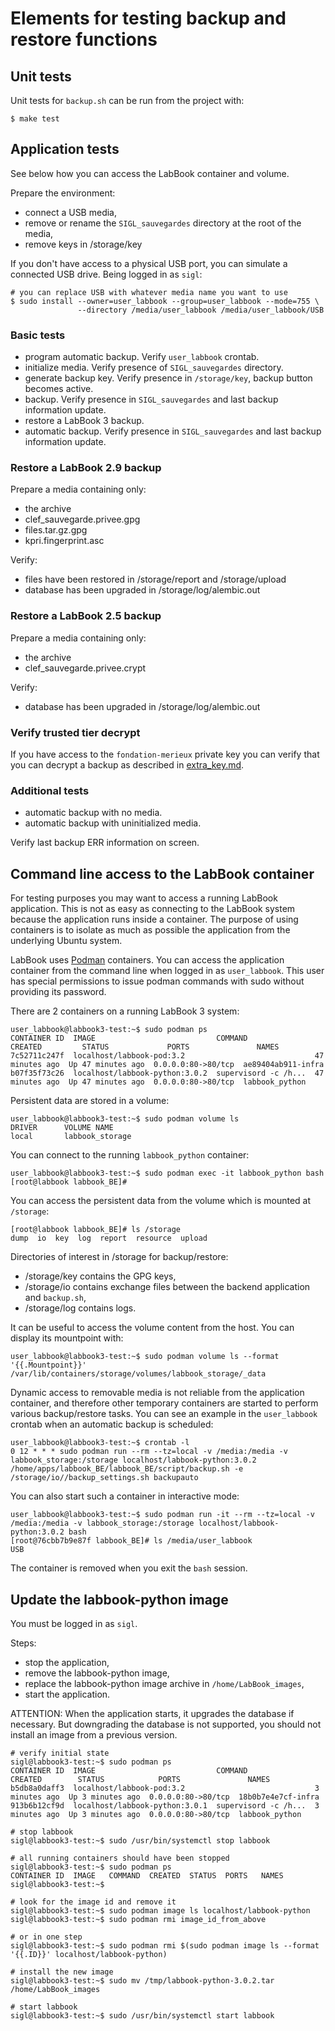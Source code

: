 # Elements for testing backup and restore functions

## Unit tests

Unit tests for `backup.sh` can be run from the project with:

~~~
$ make test
~~~

## Application tests

See below how you can access the LabBook container and volume.

Prepare the environment:

- connect a USB media,
- remove or rename the `SIGL_sauvegardes` directory at the root of the media,
- remove keys in /storage/key

If you don't have access to a physical USB port, you can simulate a connected USB drive.
Being logged in as `sigl`:

~~~
# you can replace USB with whatever media name you want to use
$ sudo install --owner=user_labbook --group=user_labbook --mode=755 \
               --directory /media/user_labbook /media/user_labbook/USB
~~~


### Basic tests

- program automatic backup. Verify `user_labbook` crontab.
- initialize media. Verify presence of `SIGL_sauvegardes` directory.
- generate backup key. Verify presence in `/storage/key`, backup button becomes active.
- backup. Verify presence in `SIGL_sauvegardes` and last backup information update.
- restore a LabBook 3 backup.
- automatic backup. Verify presence in `SIGL_sauvegardes` and last backup information update.

### Restore a LabBook 2.9 backup

Prepare a media containing only:

- the archive
- clef_sauvegarde.privee.gpg
- files.tar.gz.gpg
- kpri.fingerprint.asc

Verify:

- files have been restored in /storage/report and /storage/upload
- database has been upgraded in /storage/log/alembic.out

### Restore a LabBook 2.5 backup

Prepare a media containing only:
- the archive
- clef_sauvegarde.privee.crypt

Verify:

- database has been upgraded in /storage/log/alembic.out

### Verify trusted tier decrypt

If you have access to the `fondation-merieux` private key you can verify that you can decrypt a backup
as described in [extra_key.md](extra_key.md).

### Additional tests

- automatic backup with no media.
- automatic backup with uninitialized media.

Verify last backup ERR information on screen.

## Command line access to the LabBook container

For testing purposes you may want to access a running LabBook application.
This is not as easy as connecting to the LabBook system because the application runs inside a container.
The purpose of using containers is to isolate as much as possible the application from the underlying Ubuntu system.

LabBook uses [Podman](https://podman.io/) containers.
You can access the application container from the command line when logged in as `user_labbook`.
This user has special permissions to issue podman commands with sudo without providing its password.

There are 2 containers on a running LabBook 3 system:

~~~
user_labbook@labbook3-test:~$ sudo podman ps
CONTAINER ID  IMAGE                           COMMAND               CREATED         STATUS             PORTS               NAMES
7c52711c247f  localhost/labbook-pod:3.2                             47 minutes ago  Up 47 minutes ago  0.0.0.0:80->80/tcp  ae89404ab911-infra
b07f35f73c26  localhost/labbook-python:3.0.2  supervisord -c /h...  47 minutes ago  Up 47 minutes ago  0.0.0.0:80->80/tcp  labbook_python
~~~

Persistent data are stored in a volume:

~~~
user_labbook@labbook3-test:~$ sudo podman volume ls
DRIVER      VOLUME NAME
local       labbook_storage
~~~

You can connect to the running `labbook_python` container:

~~~
user_labbook@labbook3-test:~$ sudo podman exec -it labbook_python bash
[root@labbook labbook_BE]# 
~~~

You can access the persistent data from the volume which is mounted at `/storage`:

~~~
[root@labbook labbook_BE]# ls /storage
dump  io  key  log  report  resource  upload
~~~ 

Directories of interest in /storage for backup/restore:

- /storage/key contains the GPG keys,
- /storage/io contains exchange files between the backend application and `backup.sh`,
- /storage/log contains logs.

It can be useful to access the volume content from the host.
You can display its mountpoint with:

~~~
user_labbook@labbook3-test:~$ sudo podman volume ls --format '{{.Mountpoint}}'
/var/lib/containers/storage/volumes/labbook_storage/_data
~~~

Dynamic access to removable media is not reliable from the application container,
and therefore other temporary containers are started to perform various backup/restore tasks.
You can see an example in the `user_labbook` crontab when an automatic backup is scheduled:

~~~
user_labbook@labbook3-test:~$ crontab -l
0 12 * * * sudo podman run --rm --tz=local -v /media:/media -v labbook_storage:/storage localhost/labbook-python:3.0.2 /home/apps/labbook_BE/labbook_BE/script/backup.sh -e /storage/io//backup_settings.sh backupauto
~~~

You can also start such a container in interactive mode:

~~~
user_labbook@labbook3-test:~$ sudo podman run -it --rm --tz=local -v /media:/media -v labbook_storage:/storage localhost/labbook-python:3.0.2 bash
[root@76cbb7b9e87f labbook_BE]# ls /media/user_labbook
USB
~~~

The container is removed when you exit the `bash` session.

## Update the labbook-python image

You must be logged in as `sigl`.

Steps:

- stop the application,
- remove the labbook-python image,
- replace the labbook-python image archive in `/home/LabBook_images`,
- start the application.

ATTENTION: When the application starts, it upgrades the database if necessary.
But downgrading the database is not supported, you should not install an image from a previous version.

~~~
# verify initial state
sigl@labbook3-test:~$ sudo podman ps
CONTAINER ID  IMAGE                           COMMAND               CREATED        STATUS            PORTS               NAMES
b5db8a0daff3  localhost/labbook-pod:3.2                             3 minutes ago  Up 3 minutes ago  0.0.0.0:80->80/tcp  18b0b7e4e7cf-infra
913b6b12cf9d  localhost/labbook-python:3.0.1  supervisord -c /h...  3 minutes ago  Up 3 minutes ago  0.0.0.0:80->80/tcp  labbook_python

# stop labbook
sigl@labbook3-test:~$ sudo /usr/bin/systemctl stop labbook

# all running containers should have been stopped
sigl@labbook3-test:~$ sudo podman ps
CONTAINER ID  IMAGE   COMMAND  CREATED  STATUS  PORTS   NAMES
sigl@labbook3-test:~$ 

# look for the image id and remove it
sigl@labbook3-test:~$ sudo podman image ls localhost/labbook-python
sigl@labbook3-test:~$ sudo podman rmi image_id_from_above

# or in one step
sigl@labbook3-test:~$ sudo podman rmi $(sudo podman image ls --format '{{.ID}}' localhost/labbook-python)

# install the new image
sigl@labbook3-test:~$ sudo mv /tmp/labbook-python-3.0.2.tar /home/LabBook_images

# start labbook
sigl@labbook3-test:~$ sudo /usr/bin/systemctl start labbook
~~~
